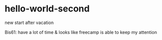 # hello-world-second
new start after vacation

Bis61: have a lot of time & looks like freecamp is able to keep my attention
